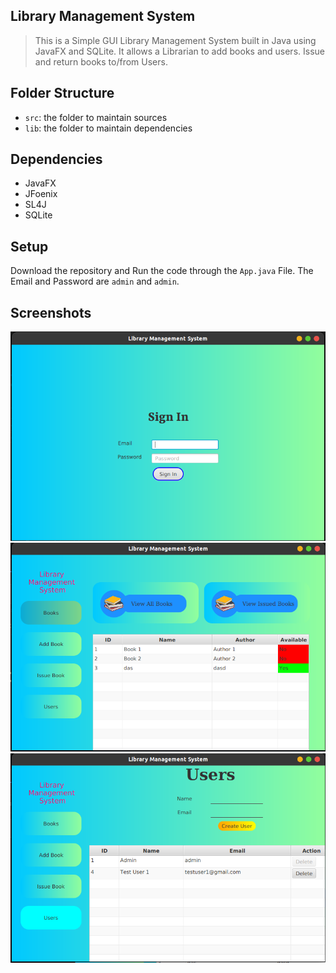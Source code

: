 ## Library Management System

> This is a Simple GUI Library Management System built in Java using JavaFX
and SQLite. It allows a Librarian to add books and users. Issue and return books
to/from Users.

## Folder Structure

- `src`: the folder to maintain sources
- `lib`: the folder to maintain dependencies


## Dependencies
- JavaFX
- JFoenix
- SL4J
- SQLite

## Setup
Download the repository and Run the code through the `App.java` File.
The Email and Password are `admin` and `admin`.

## Screenshots
![image](https://github.com/SparkDrago05/JavaFX-Library-Management-System/blob/main/Screenshots/App.png?raw=true)
![image](https://github.com/SparkDrago05/JavaFX-Library-Management-System/blob/main/Screenshots/Dashboard.png?raw=true)
![image](https://github.com/SparkDrago05/JavaFX-Library-Management-System/blob/main/Screenshots/Users.png?raw=true)
